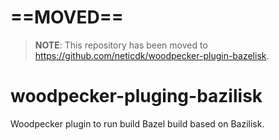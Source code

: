 # ==**MOVED**==

> **NOTE**: This repository has been moved to https://github.com/neticdk/woodpecker-plugin-bazelisk.

# woodpecker-pluging-bazilisk

Woodpecker plugin to run build Bazel build based on Bazilisk.
